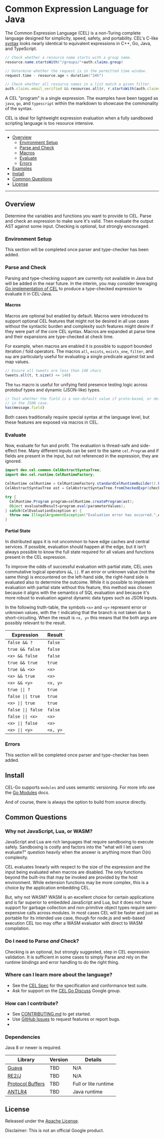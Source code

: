 # Common Expression Language for Java

The Common Expression Language (CEL) is a non-Turing complete language designed
for simplicity, speed, safety, and portability. CEL's C-like [syntax][1] looks
nearly identical to equivalent expressions in C++, Go, Java, and TypeScript.

```java
// Check whether a resource name starts with a group name.
resource.name.startsWith("/groups/"+auth.claims.group)
```

```go
// Determine whether the request is in the permitted time window.
request.time - resource.age < duration("24h")
```

```typescript
// Check whether all resource names in a list match a given filter.
auth.claims.email_verified && resources.all(r, r.startsWith(auth.claims.email))
```

A CEL "program" is a single expression. The examples have been tagged as
`java`, `go`, and `typescript` within the markdown to showcase the commonality
of the syntax.

CEL is ideal for lightweight expression evaluation when a fully sandboxed
scripting language is too resource intensive.

---

* [Overview](#overview)
    * [Environment Setup](#environment-setup)
    * [Parse and Check](#parse-and-check)
    * [Macros](#macros)
    * [Evaluate](#evaluate)
    * [Errors](#Errors)
* [Examples](examples/README.md)
* [Install](#install)
* [Common Questions](#common-questions)
* [License](#license)

---

## Overview

Determine the variables and functions you want to provide to CEL. Parse and
check an expression to make sure it's valid. Then evaluate the output AST
against some input. Checking is optional, but strongly encouraged.

### Environment Setup

This section will be completed once parser and type-checker has been added.

### Parse and Check

Parsing and type-checking support are currently not available in Java but will
be added in the near future. In the interim, you may consider
leveraging [Go implementation of CEL][4]
to produce a type-checked expression to evaluate it in CEL-Java.

#### Macros

Macros are optional but enabled by default. Macros were introduced to support
optional CEL features that might not be desired in all use cases without the
syntactic burden and complexity such features might desire if they were part of
the core CEL syntax. Macros are expanded at parse time and their expansions are
type-checked at check time.

For example, when macros are enabled it is possible to support bounded iteration
/ fold operators. The macros `all`, `exists`, `exists_one`, `filter`, and `map`
are particularly useful for evaluating a single predicate against list and map
values.

```javascript
// Ensure all tweets are less than 140 chars
tweets.all(t, t.size() <= 140)
```

The `has` macro is useful for unifying field presence testing logic across
protobuf types and dynamic (JSON-like) types.

```javascript
// Test whether the field is a non-default value if proto-based, or defined
// in the JSON case.
has(message.field)
```

Both cases traditionally require special syntax at the language level, but these
features are exposed via macros in CEL.

### Evaluate

Now, evaluate for fun and profit. The evaluation is thread-safe and side-effect
free. Many different inputs can be sent to the same `cel.Program` and if fields
are present in the input, but not referenced in the expression, they are
ignored.

```java
import dev.cel.common.CelAbstractSyntaxTree;
import dev.cel.runtime.CelRuntimeFactory;

CelRuntime celRuntime = CelRuntimeFactory.standardCelRuntimeBuilder().build();
CelAbstractSyntaxTree ast = CelAbstractSyntaxTree.fromCheckedExpr(checkedExpr);

try {
  CelRuntime.Program program=celRuntime.createProgram(ast);
  Object evaluatedResult=program.eval(parameterValues);
} catch(CelEvaluationException e) {
  throw new IllegalArgumentException("Evaluation error has occurred.",e);
}
```

#### Partial State

In distributed apps it is not uncommon to have edge caches and central services.
If possible, evaluation should happen at the edge, but it isn't always possible
to know the full state required for all values and functions present in the CEL
expression.

To improve the odds of successful evaluation with partial state, CEL uses
commutative logical operators `&&`, `||`. If an error or unknown value (not the
same thing) is encountered on the left-hand side, the right-hand side is
evaluated also to determine the outcome. While it is possible to implement
evaluation with partial state without this feature, this method was chosen
because it aligns with the semantics of SQL evaluation and because it's more
robust to evaluation against dynamic data types such as JSON inputs.

In the following truth-table, the symbols `<x>` and `<y>` represent error or
unknown values, with the `?` indicating that the branch is not taken due to
short-circuiting. When the result is `<x, y>` this means that the both args are
possibly relevant to the result.

| Expression          | Result   |
|---------------------|----------|
| `false && ?`        | `false`  |
| `true && false`     | `false`  |
| `<x> && false`      | `false`  |
| `true && true`      | `true`   |
| `true && <x>`       | `<x>`    |
| `<x> && true`       | `<x>`    |
| `<x> && <y>`        | `<x, y>` |
| `true \|\| ?`       | `true`   |
| `false \|\| true`   | `true`   |
| `<x> \|\| true`     | `true`   |
| `false \|\| false`  | `false`  |
| `false \|\| <x>`    | `<x>`    |
| `<x> \|\| false`    | `<x>`    |
| `<x> \|\| <y>`      | `<x, y>` |

### Errors

This section will be completed once parser and type-checker has been added.

## Install

CEL-Go supports `modules` and uses semantic versioning. For more info see
the [Go Modules](https://github.com/golang/go/wiki/Modules) docs.

And of course, there is always the option to build from source directly.

## Common Questions

### Why not JavaScript, Lua, or WASM?

JavaScript and Lua are rich languages that require sandboxing to execute safely.
Sandboxing is costly and factors into the "what will I let users evaluate?"
question heavily when the answer is anything more than O(n)
complexity.

CEL evaluates linearly with respect to the size of the expression and the input
being evaluated when macros are disabled. The only functions beyond the
built-ins that may be invoked are provided by the host environment. While
extension functions may be more complex, this is a choice by the application
embedding CEL.

But, why not WASM? WASM is an excellent choice for certain applications and is
far superior to embedded JavaScript and Lua, but it does not have support for
garbage collection and non-primitive object types require semi-expensive calls
across modules. In most cases CEL will be faster and just as portable for its
intended use case, though for node.js and web-based execution CEL too may offer
a WASM evaluator with direct to WASM compilation.

### Do I need to Parse _and_ Check?

Checking is an optional, but strongly suggested, step in CEL expression
validation. It is sufficient in some cases to simply Parse and rely on the
runtime bindings and error handling to do the right thing.

### Where can I learn more about the language?

* See the [CEL Spec][1] for the specification and conformance test suite.
* Ask for support on the [CEL Go Discuss][2] Google group.

### How can I contribute?

* See [CONTRIBUTING.md](./CONTRIBUTING.md) to get started.
* Use [GitHub Issues][4] to request features or report bugs.
*
### Dependencies

Java 8 or newer is required.

| Library               | Version | Details              |
|-----------------------|---------|----------------------|
| [Guava][2]            | TBD     | N/A                  |
| [RE2/J][3]            | TBD     | N/A                  |
| [Protocol Buffers][4] | TBD     | Full or lite runtime |
| [ANTLR4][5]           | TBD     | Java runtime         |

## License

Released under the [Apache License](LICENSE).

Disclaimer: This is not an official Google product.

[1]:  https://github.com/google/cel-spec

[2]:  https://groups.google.com/forum/#!forum/cel-java-discuss

[3]:  https://github.com/google/cel-cpp

[4]:  https://github.com/google/cel-go

[5]:  https://github.com/google/cel-java/issues